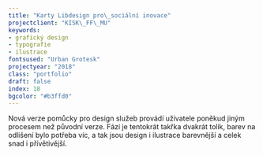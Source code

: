```yaml
---
title: "Karty Libdesign pro\_sociální inovace"
projectclient: "KISK\_FF\_MU"
keywords: 
- grafický design
- typografie
- ilustrace
fontsused: "Urban Grotesk"
projectyear: "2018"
class: "portfolio"
draft: false
index: 18
bgcolor: "#b3ffd0"
---
```



Nová verze pomůcky pro design služeb provádí uživatele poněkud jiným procesem než původní verze. Fází je tentokrát takřka dvakrát tolik, barev na odlišení bylo potřeba víc, a&nbsp;tak jsou design i&nbsp;ilustrace barevnější a&nbsp;celek snad i&nbsp;přívětivější.